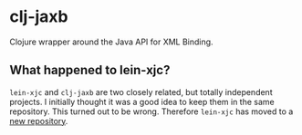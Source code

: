 # clj-jaxb

Clojure wrapper around the Java API for XML Binding.

## What happened to lein-xjc?

`lein-xjc` and `clj-jaxb` are two closely related, but totally independent
projects. I initially thought it was a good idea to keep them in the same
repository. This turned out to be wrong. Therefore `lein-xjc` has moved to a [new
repository](https://github.com/fhofherr/lein-xjc).
